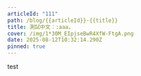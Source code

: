 ```yaml
---
articleId: "111"
path: /blog/{{articleId}}-{{title}}
title: 測試中文：:aaa，
cover: /img/1*30M_EIpjseBwR4XfW-FtgA.png
date: 2025-08-12T10:32:14.290Z
pinned: true
---
```

test